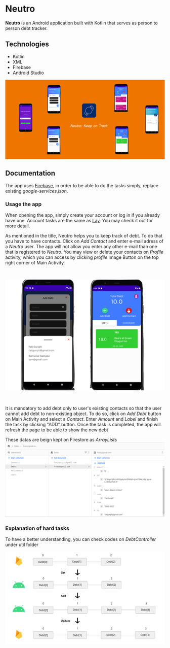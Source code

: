 # Neutro

**Neutro** is an Android application built with Kotlin that serves as person to person debt tracker.

## Technologies

- Kotlin
- XML
- Firebase
- Android Studio

![Image of Thumbnail](https://github.com/FatiGurqiti/Neutro/blob/master/images/Neutro.png)

## Documentation

The app uses [Firebase](https://firebase.google.com/), in order to be able to do the tasks simply, replace existing _google-services.json_.


### Usage the app

When opening the app, simply create your account or log in if you already have one. Account tasks are the same as [Lay](https://github.com/FatiGurqiti/Lay). You may check it out for more detail.

As mentioned in the title, Neutro helps you to keep track of debt. To do that you have to have contacts. Click on _Add Contact_ and enter e-mail adress of a _Neutro_ user. The app will not allow you enter any other e-mail than one that is registered to _Neutro_. 
You may view or delete your contacts on _Profile_ activity, which you can access by clicking _profile_ Image Button on the top right corner of Main Activity.

<br>

![Image of Debt](https://github.com/FatiGurqiti/Neutro/blob/master/images/Add%20Debt.png)  

<br>

It is mandatory to add debt only to user's existing contacts so that the user cannot add debt to non-existing object. To do so, click on _Add Debt_ button on Main Activity and select a _Contact_. Enter _Amount_ and _Label_ and finish the task by clicking "ADD" button.
Once the task is completed, the app will refresh the page to be able to show the new debt
<br>

These datas are beign kept on Firestore as *ArrayLists*
![Image of Firebase](https://github.com/FatiGurqiti/Neutro/blob/master/images/Firebase.png)  

### Explanation of hard tasks

To have a better understanding, you can check codes on *DebtController* under util folder

![Image of Explanation](https://github.com/FatiGurqiti/Neutro/blob/master/images/Explenation.png)







